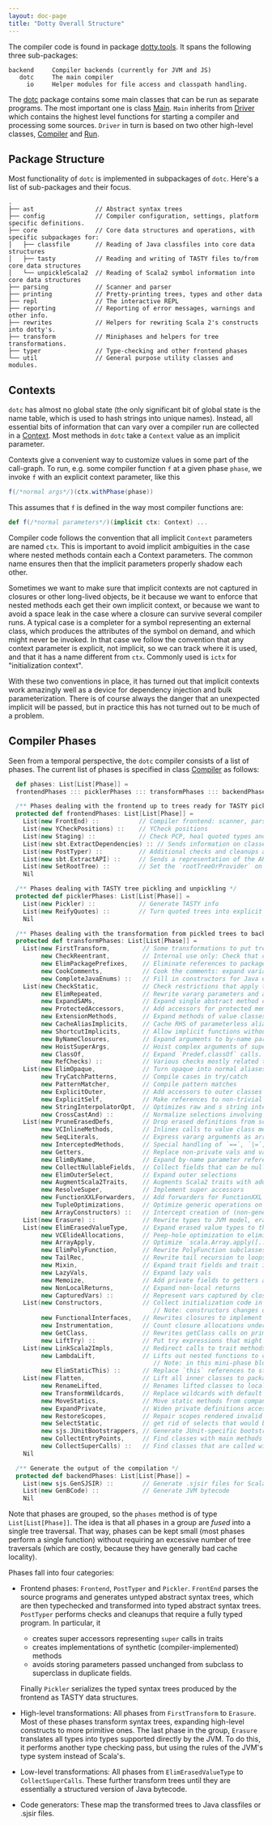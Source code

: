 ```yaml
---
layout: doc-page
title: "Dotty Overall Structure"
---
```


The compiler code is found in package [dotty.tools]. It spans the
following three sub-packages:

```
backend     Compiler backends (currently for JVM and JS)
   dotc     The main compiler
     io     Helper modules for file access and classpath handling.
```

The [dotc] package contains some main classes that can be run as separate
programs. The most important one is class [Main]. `Main` inherits from
[Driver] which contains the highest level functions for starting a compiler
and processing some sources. `Driver` in turn is based on two other high-level
classes, [Compiler] and [Run].

Package Structure
-----------------
Most functionality of `dotc` is implemented in subpackages of `dotc`. Here's a
list of sub-packages and their focus.

```
.
├── ast                 // Abstract syntax trees
├── config              // Compiler configuration, settings, platform specific definitions.
├── core                // Core data structures and operations, with specific subpackages for:
│   ├── classfile       // Reading of Java classfiles into core data structures
│   ├── tasty           // Reading and writing of TASTY files to/from core data structures
│   └── unpickleScala2  // Reading of Scala2 symbol information into core data structures
├── parsing             // Scanner and parser
├── printing            // Pretty-printing trees, types and other data
├── repl                // The interactive REPL
├── reporting           // Reporting of error messages, warnings and other info.
├── rewrites            // Helpers for rewriting Scala 2's constructs into dotty's.
├── transform           // Miniphases and helpers for tree transformations.
├── typer               // Type-checking and other frontend phases
└── util                // General purpose utility classes and modules.
```

Contexts
--------
`dotc` has almost no global state (the only significant bit of global state is
the name table, which is used to hash strings into unique names). Instead, all
essential bits of information that can vary over a compiler run are collected
in a [Context]. Most methods in `dotc` take a `Context` value as an implicit
parameter.

Contexts give a convenient way to customize values in some part of the
call-graph. To run, e.g. some compiler function `f` at a given phase `phase`,
we invoke `f` with an explicit context parameter, like this

```scala
f(/*normal args*/)(ctx.withPhase(phase))
```

This assumes that `f` is defined in the way most compiler functions are:

```scala
def f(/*normal parameters*/)(implicit ctx: Context) ...
```

Compiler code follows the convention that all implicit `Context` parameters are
named `ctx`.  This is important to avoid implicit ambiguities in the case where
nested methods contain each a Context parameters. The common name ensures then
that the implicit parameters properly shadow each other.

Sometimes we want to make sure that implicit contexts are not captured in
closures or other long-lived objects, be it because we want to enforce that
nested methods each get their own implicit context, or because we want to avoid
a space leak in the case where a closure can survive several compiler runs. A
typical case is a completer for a symbol representing an external class, which
produces the attributes of the symbol on demand, and which might never be
invoked. In that case we follow the convention that any context parameter is
explicit, not implicit, so we can track where it is used, and that it has a
name different from `ctx`. Commonly used is `ictx` for "initialization
context".

With these two conventions in place, it has turned out that implicit contexts
work amazingly well as a device for dependency injection and bulk
parameterization.  There is of course always the danger that an unexpected
implicit will be passed, but in practice this has not turned out to be much of
a problem.

Compiler Phases
---------------
Seen from a temporal perspective, the `dotc` compiler consists of a list of
phases. The current list of phases is specified in class [Compiler] as follows:

```scala
  def phases: List[List[Phase]] =
  frontendPhases ::: picklerPhases ::: transformPhases ::: backendPhases

  /** Phases dealing with the frontend up to trees ready for TASTY pickling */
  protected def frontendPhases: List[List[Phase]] =
    List(new FrontEnd) ::           // Compiler frontend: scanner, parser, namer, typer
    List(new YCheckPositions) ::    // YCheck positions
    List(new Staging) ::            // Check PCP, heal quoted types and expand macros
    List(new sbt.ExtractDependencies) :: // Sends information on classes' dependencies to sbt via callbacks
    List(new PostTyper) ::          // Additional checks and cleanups after type checking
    List(new sbt.ExtractAPI) ::     // Sends a representation of the API of classes to sbt via callbacks
    List(new SetRootTree) ::        // Set the `rootTreeOrProvider` on class symbols
    Nil

  /** Phases dealing with TASTY tree pickling and unpickling */
  protected def picklerPhases: List[List[Phase]] =
    List(new Pickler) ::            // Generate TASTY info
    List(new ReifyQuotes) ::        // Turn quoted trees into explicit run-time data structures
    Nil

  /** Phases dealing with the transformation from pickled trees to backend trees */
  protected def transformPhases: List[List[Phase]] =
    List(new FirstTransform,         // Some transformations to put trees into a canonical form
         new CheckReentrant,         // Internal use only: Check that compiled program has no data races involving global vars
         new ElimPackagePrefixes,    // Eliminate references to package prefixes in Select nodes
         new CookComments,           // Cook the comments: expand variables, doc, etc.
         new CompleteJavaEnums) ::   // Fill in constructors for Java enums
    List(new CheckStatic,            // Check restrictions that apply to @static members
         new ElimRepeated,           // Rewrite vararg parameters and arguments
         new ExpandSAMs,             // Expand single abstract method closures to anonymous classes
         new ProtectedAccessors,     // Add accessors for protected members
         new ExtensionMethods,       // Expand methods of value classes with extension methods
         new CacheAliasImplicits,    // Cache RHS of parameterless alias implicits
         new ShortcutImplicits,      // Allow implicit functions without creating closures
         new ByNameClosures,         // Expand arguments to by-name parameters to closures
         new HoistSuperArgs,         // Hoist complex arguments of supercalls to enclosing scope
         new ClassOf,                // Expand `Predef.classOf` calls.
         new RefChecks) ::           // Various checks mostly related to abstract members and overriding
    List(new ElimOpaque,             // Turn opaque into normal aliases
         new TryCatchPatterns,       // Compile cases in try/catch
         new PatternMatcher,         // Compile pattern matches
         new ExplicitOuter,          // Add accessors to outer classes from nested ones.
         new ExplicitSelf,           // Make references to non-trivial self types explicit as casts
         new StringInterpolatorOpt,  // Optimizes raw and s string interpolators by rewriting them to string concatentations
         new CrossCastAnd) ::        // Normalize selections involving intersection types.
    List(new PruneErasedDefs,        // Drop erased definitions from scopes and simplify erased expressions
         new VCInlineMethods,        // Inlines calls to value class methods
         new SeqLiterals,            // Express vararg arguments as arrays
         new InterceptedMethods,     // Special handling of `==`, `|=`, `getClass` methods
         new Getters,                // Replace non-private vals and vars with getter defs (fields are added later)
         new ElimByName,             // Expand by-name parameter references
         new CollectNullableFields,  // Collect fields that can be nulled out after use in lazy initialization
         new ElimOuterSelect,        // Expand outer selections
         new AugmentScala2Traits,    // Augments Scala2 traits with additional members needed for mixin composition.
         new ResolveSuper,           // Implement super accessors
         new FunctionXXLForwarders,  // Add forwarders for FunctionXXL apply method
         new TupleOptimizations,     // Optimize generic operations on tuples
         new ArrayConstructors) ::   // Intercept creation of (non-generic) arrays and intrinsify.
    List(new Erasure) ::             // Rewrite types to JVM model, erasing all type parameters, abstract types and refinements.
    List(new ElimErasedValueType,    // Expand erased value types to their underlying implmementation types
         new VCElideAllocations,     // Peep-hole optimization to eliminate unnecessary value class allocations
         new ArrayApply,             // Optimize `scala.Array.apply([....])` and `scala.Array.apply(..., [....])` into `[...]`
         new ElimPolyFunction,       // Rewrite PolyFunction subclasses to FunctionN subclasses
         new TailRec,                // Rewrite tail recursion to loops
         new Mixin,                  // Expand trait fields and trait initializers
         new LazyVals,               // Expand lazy vals
         new Memoize,                // Add private fields to getters and setters
         new NonLocalReturns,        // Expand non-local returns
         new CapturedVars) ::        // Represent vars captured by closures as heap objects
    List(new Constructors,           // Collect initialization code in primary constructors
                                        // Note: constructors changes decls in transformTemplate, no InfoTransformers should be added after it
         new FunctionalInterfaces,   // Rewrites closures to implement @specialized types of Functions.
         new Instrumentation,        // Count closure allocations under -Yinstrument-closures
         new GetClass,               // Rewrites getClass calls on primitive types.
         new LiftTry) ::             // Put try expressions that might execute on non-empty stacks into their own methods their implementations
    List(new LinkScala2Impls,        // Redirect calls to trait methods defined by Scala 2.x, so that they now go to
         new LambdaLift,             // Lifts out nested functions to class scope, storing free variables in environments
                                        // Note: in this mini-phase block scopes are incorrect. No phases that rely on scopes should be here
         new ElimStaticThis) ::      // Replace `this` references to static objects by global identifiers
    List(new Flatten,                // Lift all inner classes to package scope
         new RenameLifted,           // Renames lifted classes to local numbering scheme
         new TransformWildcards,     // Replace wildcards with default values
         new MoveStatics,            // Move static methods from companion to the class itself
         new ExpandPrivate,          // Widen private definitions accessed from nested classes
         new RestoreScopes,          // Repair scopes rendered invalid by moving definitions in prior phases of the group
         new SelectStatic,           // get rid of selects that would be compiled into GetStatic
         new sjs.JUnitBootstrappers, // Generate JUnit-specific bootstrapper classes for Scala.js (not enabled by default)
         new CollectEntryPoints,     // Find classes with main methods
         new CollectSuperCalls) ::   // Find classes that are called with super
    Nil

  /** Generate the output of the compilation */
  protected def backendPhases: List[List[Phase]] =
    List(new sjs.GenSJSIR) ::        // Generate .sjsir files for Scala.js (not enabled by default)
    List(new GenBCode) ::            // Generate JVM bytecode
    Nil
```

Note that phases are grouped, so the `phases` method is of type
`List[List[Phase]]`. The idea is that all phases in a group are *fused* into a
single tree traversal. That way, phases can be kept small (most phases perform
a single function) without requiring an excessive number of tree traversals
(which are costly, because they have generally bad cache locality).

Phases fall into four categories:

* Frontend phases: `Frontend`, `PostTyper` and `Pickler`. `FrontEnd` parses the
  source programs and generates untyped abstract syntax trees, which are then
  typechecked and transformed into typed abstract syntax trees.  `PostTyper`
  performs checks and cleanups that require a fully typed program. In
  particular, it

    - creates super accessors representing `super` calls in traits
    - creates implementations of synthetic (compiler-implemented) methods
    - avoids storing parameters passed unchanged from subclass to superclass in
      duplicate fields.

  Finally `Pickler` serializes the typed syntax trees produced by the frontend
  as TASTY data structures.

* High-level transformations: All phases from `FirstTransform` to `Erasure`.
  Most of these phases transform syntax trees, expanding high-level constructs
  to more primitive ones. The last phase in the group, `Erasure` translates all
  types into types supported directly by the JVM. To do this, it performs
  another type checking pass, but using the rules of the JVM's type system
  instead of Scala's.

* Low-level transformations: All phases from `ElimErasedValueType` to
  `CollectSuperCalls`. These further transform trees until they are essentially a
  structured version of Java bytecode.

* Code generators: These map the transformed trees to Java classfiles or
  .sjsir files.

[dotty.tools]: https://github.com/lampepfl/dotty/tree/master/compiler/src/dotty/tools
[dotc]: https://github.com/lampepfl/dotty/tree/master/compiler/src/dotty/tools/dotc
[Main]: https://github.com/lampepfl/dotty/blob/master/compiler/src/dotty/tools/dotc/Main.scala
[Driver]: https://github.com/lampepfl/dotty/blob/master/compiler/src/dotty/tools/dotc/Driver.scala
[Compiler]: https://github.com/lampepfl/dotty/blob/master/compiler/src/dotty/tools/dotc/Compiler.scala
[Run]: https://github.com/lampepfl/dotty/blob/master/compiler/src/dotty/tools/dotc/Run.scala
[Context]: https://github.com/lampepfl/dotty/blob/master/compiler/src/dotty/tools/dotc/core/Contexts.scala

